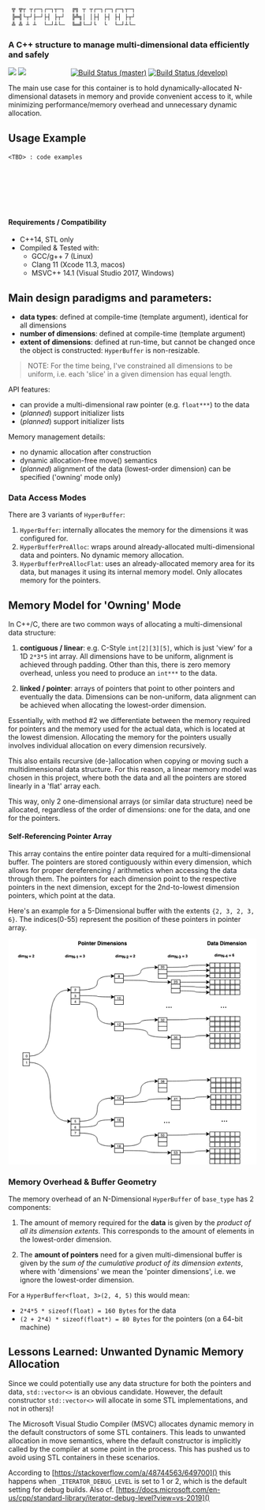 ```
 ╦ ╦┬ ┬┌─┐┌─┐┬─┐  ╔╗ ┬ ┬┌─┐┌─┐┌─┐┬─┐
 ╠═╣└┬┘├─┘├┤ ├┬┘  ╠╩╗│ │├┤ ├┤ ├┤ ├┬┘
 ╩ ╩ ┴ ┴  └─┘┴└─  ╚═╝└─┘└  └  └─┘┴└─

```

### A C++ structure to manage multi-dimensional data efficiently and safely

![](https://img.shields.io/badge/dependencies-C++14,_STL-brightgreen)
![](https://img.shields.io/badge/source-header--only-brightgreen)
&nbsp;&nbsp;&nbsp;&nbsp;&nbsp;&nbsp;&nbsp;&nbsp;&nbsp;&nbsp;&nbsp;&nbsp;&nbsp;&nbsp;&nbsp;&nbsp;&nbsp;&nbsp;&nbsp;&nbsp;&nbsp;
[![Build Status (master)](https://travis-ci.com/Sidelobe/HyperBuffer.svg?branch=master)](https://travis-ci.com/Sidelobe/HyperBuffer)
[![Build Status (develop)](https://travis-ci.com/Sidelobe/HyperBuffer.svg?branch=develop)](https://travis-ci.com/Sidelobe/HyperBuffer)

The main use case for this container is to hold dynamically-allocated N-dimensional datasets in memory and provide convenient access to it, while minimizing performance/memory overhead and unnecessary dynamic allocation.

## Usage Example
```
<TBD> : code examples







```

#### Requirements / Compatibility
 - C++14, STL only
 - Compiled & Tested with:
 	- GCC/g++ 7 (Linux)
	- Clang 11 (Xcode 11.3, macos)
	- MSVC++ 14.1 (Visual Studio 2017, Windows) 


## Main design paradigms and parameters:

* **data types**: defined at compile-time (template argument), identical for all dimensions
* **number of dimensions**: defined at compile-time (template argument)
* **extent of dimensions**: defined at run-time, but cannot be changed once the object is constructed: `HyperBuffer` is non-resizable.

>NOTE: For the time being, I've constrained all dimensions to be uniform, i.e. each 'slice' in a given dimension has equal length.

API features:

* can provide a multi-dimensional raw pointer (e.g. `float***`) to the data
* (*planned*) support initializer lists
* (*planned*) support initializer lists

Memory management details:

* no dynamic allocation after construction
* dynamic allocation-free move() semantics
* (*planned*) alignment of the data (lowest-order dimension) can be specified ('owning' mode only)
 
### Data Access Modes
There are 3 variants of `HyperBuffer`:

1. `HyperBuffer`: internally allocates the memory for the dimensions it was configured for.
1. `HyperBufferPreAlloc`: wraps around already-allocated multi-dimensional data and pointers. No dynamic memory allocation.
1. `HyperBufferPreAllocFlat`: uses an already-allocated memory area for its data, but manages it using its internal memory model. Only allocates memory for the pointers.

## Memory Model for 'Owning' Mode
In C++/C, there are two common ways of allocating a multi-dimensional data structure:

1. **contiguous / linear**: e.g. C-Style `int[2][3][5]`, which is just 'view' for a 1D `2*3*5` int array. All dimensions have to be uniform, alignment is achieved through padding. Other than this, there is zero memory overhead, unless you need to produce an `int***` to the data.

1. **linked / pointer**: arrays of pointers that point to other pointers and eventually the data. Dimensions can be non-uniform, data alignment can be achieved when allocating the lowest-order dimension.

Essentially, with method \#2 we differentiate between the memory required for pointers and the memory used for the actual data, which is located at the lowest dimension. Allocating the memory for the pointers usually involves individual allocation on every dimension recursively.

This also entails recursive (de-)allocation when copying or moving such a multidimensional data structure. For this reason, a linear memory model was chosen in this project, where both the data and all the pointers are stored linearly in a 'flat' array each.

This way, only 2 one-dimensional arrays (or similar data structure) need be allocated, regardless of the order of dimensions: one for the data, and one for the pointers.

#### Self-Referencing Pointer Array
This array contains the entire pointer data required for a multi-dimensional buffer. The pointers are stored contiguously within every dimension, which allows for proper dereferencing / arithmetics when accessing the data through them. The pointers for each dimension point to the respective pointers in the next dimension, except for the 2nd-to-lowest dimension pointers, which point at the data.

Here's an example for a 5-Dimensional buffer with the extents `{2, 3, 2, 3, 6}`. The indices(0-55) represent the position of these pointers in pointer array.

![](docu/PointerArrayGeometry.png)

### Memory Overhead & Buffer Geometry
The memory overhead of an N-Dimensional `HyperBuffer` of `base_type` has 2 components:

1. The amount of memory required for the **data** is given by the *product of all its dimension extents*. This corresponds to the amount of elements in the lowest-order dimension.

1. The **amount of pointers** need for a given multi-dimensional buffer is given by the *sum of the cumulative product of its dimension extents*, where with 'dimensions' we mean the 'pointer dimensions', i.e. we ignore the lowest-order dimension.

For a `HyperBuffer<float, 3>(2, 4, 5)` this would mean:

* `2*4*5 * sizeof(float) = 160 Bytes` for the data
* `(2 + 2*4) * sizeof(float*) = 80 Bytes` for the pointers (on a 64-bit machine)



## Lessons Learned: Unwanted Dynamic Memory Allocation

Since we could potentially use any data structure for both the pointers and data, `std::vector<>` is an obvious candidate. However, the default constructor `std::vector<>` will allocate in some STL implementations, and not in others)!

The Microsoft Visual Studio Compiler (MSVC) allocates dynamic memory in the default constructors of some STL containers. This leads to unwanted allocation in move semantics, where the default constructor is implicitly called by the compiler at some point in the process. This has pushed us to avoid using STL containers in these scenarios.

 According to [https://stackoverflow.com/a/48744563/649700]() this happens when `_ITERATOR_DEBUG_LEVEL` is set to 1 or 2, which is the default setting for debug builds. Also cf. [https://docs.microsoft.com/en-us/cpp/standard-library/iterator-debug-level?view=vs-2019]()


